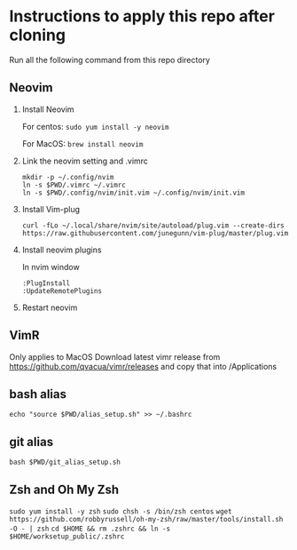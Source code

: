 # Instructions to apply this repo after cloning
Run all the following command from this repo directory

## Neovim
1. Install Neovim

    For centos: `sudo yum install -y neovim`

    For MacOS: `brew install neovim`
1. Link the neovim setting and .vimrc

    ```
    mkdir -p ~/.config/nvim
    ln -s $PWD/.vimrc ~/.vimrc
    ln -s $PWD/.config/nvim/init.vim ~/.config/nvim/init.vim
    ```
1. Install Vim-plug

    `curl -fLo ~/.local/share/nvim/site/autoload/plug.vim --create-dirs https://raw.githubusercontent.com/junegunn/vim-plug/master/plug.vim`
1. Install neovim plugins

    In nvim window
      ```
      :PlugInstall
      :UpdateRemotePlugins
      ```
1. Restart neovim

## VimR
Only applies to MacOS
Download latest vimr release from https://github.com/qvacua/vimr/releases and copy that into /Applications

## bash alias

`echo "source $PWD/alias_setup.sh" >> ~/.bashrc`

## git alias

`bash $PWD/git_alias_setup.sh`

## Zsh and Oh My Zsh

`sudo yum install -y zsh`
`sudo chsh -s /bin/zsh centos`
`wget https://github.com/robbyrussell/oh-my-zsh/raw/master/tools/install.sh -O - | zsh`
`cd $HOME && rm .zshrc && ln -s $HOME/worksetup_public/.zshrc`
